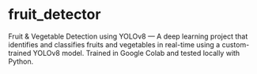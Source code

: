 # fruit_detector
Fruit &amp; Vegetable Detection using YOLOv8 — A deep learning project that identifies and classifies fruits and vegetables in real-time using a custom-trained YOLOv8 model. Trained in Google Colab and tested locally with Python.
